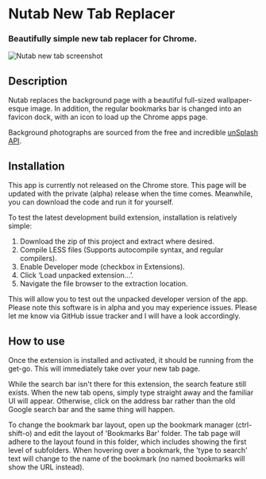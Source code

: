 # Nutab New Tab Replacer
### Beautifully simple new tab replacer for Chrome.

![Nutab new tab screenshot](https://soup-bowl.github.io/nutab/screenshot/0170219.png)

## Description
Nutab replaces the background page with a beautiful full-sized wallpaper-esque image. In addition, the regular bookmarks bar is changed into an favicon dock, with an icon to load up the Chrome apps page.

Background photographs are sourced from the free and incredible [unSplash API](https://source.unsplash.com/). 

## Installation
This app is currently not released on the Chrome store. This page will be updated with the private (alpha) release when the time comes. Meanwhile, you can download the code and run it for yourself.

To test the latest development build extension, installation is relatively simple:

1. Download the zip of this project and extract where desired.
2. Compile LESS files (Supports autocompile syntax, and regular compilers).
3. Enable Developer mode (checkbox in Extensions).
4. Click ‘Load unpacked extension…’.
5. Navigate the file browser to the extraction location.

This will allow you to test out the unpacked developer version of the app. Please note this software is in alpha and you may experience issues. Please let me know via GitHub issue tracker and I will have a look accordingly.

## How to use
Once the extension is installed and activated, it should be running from the get-go. This will immediately take over your new tab page.

While the search bar isn't there for this extension, the search feature still exists. When the new tab opens, simply type straight away and the familiar UI will appear. Otherwise, click on the address bar rather than the old Google search bar and the same thing will happen.

To change the bookmark bar layout, open up the bookmark manager (ctrl-shift-o) and edit the layout of 'Bookmarks Bar' folder. The tab page will adhere to the layout found in this folder, which includes showing the first level of subfolders. When hovering over a bookmark, the 'type to search' text will change to the name of the bookmark (no named bookmarks will show the URL instead).
